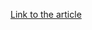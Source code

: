 [Link to the article](https://cybersecuritynews.com/microsoft-re-releases-exchange-server-security-update/)

